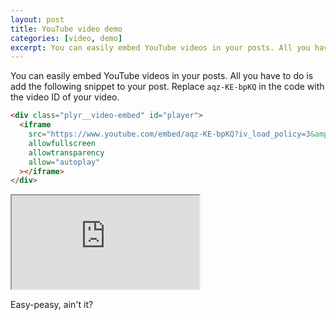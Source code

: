 ```yaml
---
layout: post
title: YouTube video demo
categories: [video, demo]
excerpt: You can easily embed YouTube videos in your posts. All you have to do is add the following snippet to your post,
---
```


You can easily embed YouTube videos in your posts. All you have to do is add the following snippet to your post. Replace <code>aqz-KE-bpKQ</code> in the code with the video ID of your video.  

```html
<div class="plyr__video-embed" id="player">
  <iframe
    src="https://www.youtube.com/embed/aqz-KE-bpKQ?iv_load_policy=3&amp;modestbranding=1&amp;playsinline=1&amp;showinfo=0&amp;rel=0&amp;enablejsapi=1;loading=lazy"
    allowfullscreen
    allowtransparency
    allow="autoplay"
  ></iframe>
</div>
```

<div class="plyr__video-embed" id="player">
  <iframe
    src="https://www.youtube.com/embed/aqz-KE-bpKQ?iv_load_policy=3&amp;modestbranding=1&amp;playsinline=1&amp;showinfo=0&amp;rel=0&amp;enablejsapi=1;loading=lazy"
    allowfullscreen
    allowtransparency
    allow="autoplay"
  ></iframe>
</div>

Easy-peasy, ain't it?  
